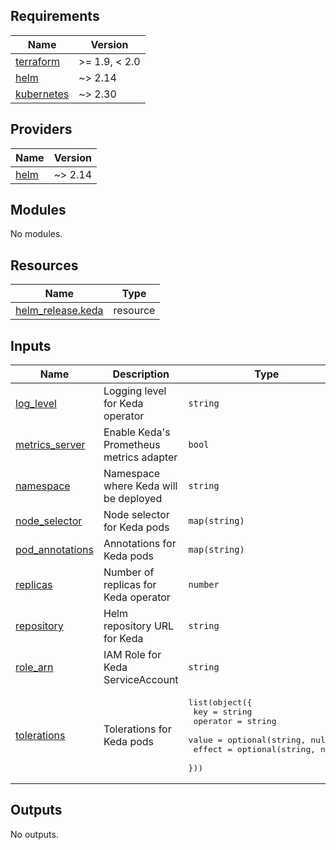 <!-- BEGIN_TF_DOCS -->
## Requirements

| Name | Version |
|------|---------|
| <a name="requirement_terraform"></a> [terraform](#requirement\_terraform) | >= 1.9, < 2.0 |
| <a name="requirement_helm"></a> [helm](#requirement\_helm) | ~> 2.14 |
| <a name="requirement_kubernetes"></a> [kubernetes](#requirement\_kubernetes) | ~> 2.30 |

## Providers

| Name | Version |
|------|---------|
| <a name="provider_helm"></a> [helm](#provider\_helm) | ~> 2.14 |

## Modules

No modules.

## Resources

| Name | Type |
|------|------|
| [helm_release.keda](https://registry.terraform.io/providers/hashicorp/helm/latest/docs/resources/release) | resource |

## Inputs

| Name | Description | Type | Default | Required |
|------|-------------|------|---------|:--------:|
| <a name="input_log_level"></a> [log\_level](#input\_log\_level) | Logging level for Keda operator | `string` | `"info"` | no |
| <a name="input_metrics_server"></a> [metrics\_server](#input\_metrics\_server) | Enable Keda's Prometheus metrics adapter | `bool` | `true` | no |
| <a name="input_namespace"></a> [namespace](#input\_namespace) | Namespace where Keda will be deployed | `string` | `"cluster-apps"` | no |
| <a name="input_node_selector"></a> [node\_selector](#input\_node\_selector) | Node selector for Keda pods | `map(string)` | `{}` | no |
| <a name="input_pod_annotations"></a> [pod\_annotations](#input\_pod\_annotations) | Annotations for Keda pods | `map(string)` | `{}` | no |
| <a name="input_replicas"></a> [replicas](#input\_replicas) | Number of replicas for Keda operator | `number` | `2` | no |
| <a name="input_repository"></a> [repository](#input\_repository) | Helm repository URL for Keda | `string` | `"https://kedacore.github.io/charts"` | no |
| <a name="input_role_arn"></a> [role\_arn](#input\_role\_arn) | IAM Role for Keda ServiceAccount | `string` | n/a | yes |
| <a name="input_tolerations"></a> [tolerations](#input\_tolerations) | Tolerations for Keda pods | <pre>list(object({<br/>    key      = string<br/>    operator = string<br/>    value    = optional(string, null)<br/>    effect   = optional(string, null)<br/>  }))</pre> | `[]` | no |

## Outputs

No outputs.
<!-- END_TF_DOCS -->